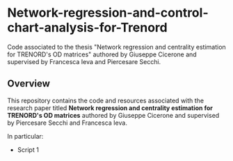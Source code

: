 # Network-regression-and-control-chart-analysis-for-Trenord
Code associated to the thesis "Network regression and centrality estimation for TRENORD's OD matrices" authored by Giuseppe Cicerone and supervised by Francesca Ieva and Piercesare Secchi.
## Overview
This repository contains the code and resources associated with the research paper titled **Network regression and centrality estimation for TRENORD's OD matrices** authored by Giuseppe Cicerone and supervised by Piercesare Secchi and Francesca Ieva.

In particular:
* Script 1 
